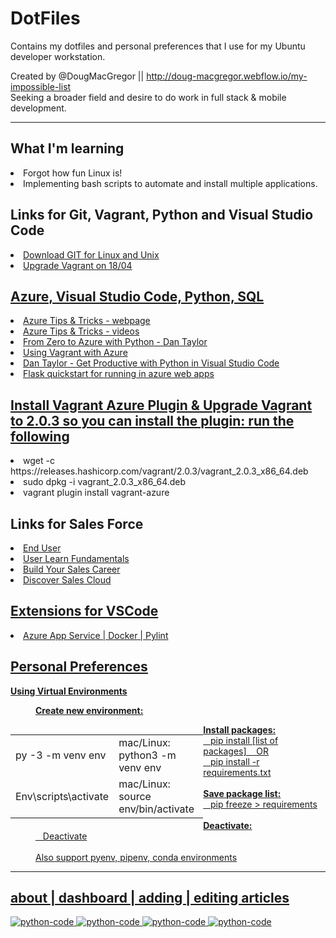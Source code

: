# DotFiles
Contains my dotfiles and personal preferences that I use for my Ubuntu developer workstation.

Created by @DougMacGregor || http://doug-macgregor.webflow.io/my-impossible-list <br>
Seeking a broader field and desire to do work in full stack & mobile development.
<hr>

## What I'm learning
<li>Forgot how fun Linux is!</li>
<li>Implementing bash scripts to automate and install multiple applications.</li>

## Links for Git, Vagrant, Python and Visual Studio Code
<li><a href="https://git-scm.com/download/linux"</a>Download GIT for Linux and Unix</li>
<li><a href="https://computingforgeeks.com/install-latest-vagrant-on-ubuntu-18-04-debian-9-kali-linux/"</a>Upgrade Vagrant on 18/04</li>

## Azure, Visual Studio Code, Python, SQL
<li><a href="https://microsoft.github.io/AzureTipsAndTricks/"</a>Azure Tips & Tricks - webpage</li>
<li><a href="https://www.youtube.com/playlist?list=PLLasX02E8BPCNCK8Thcxu-Y-XcBUbhFWC"</a>Azure Tips & Tricks - videos</li>
<li><a href="https://www.youtube.com/watch?v=I1cG1FRjFOQ"</a>From Zero to Azure with Python - Dan Taylor</li>
<li><a href="https://blog.scottlowe.org/2017/12/11/using-vagrant-with-azure/"</a>Using Vagrant with Azure</li>
<li><a href="https://youtu.be/6YLMWU-5H9o"</a>Dan Taylor - Get Productive with Python in Visual Studio Code</li>
<li><a href="https://github.com/qubitron/flask-webapp-quickstart"</a>Flask quickstart for running in azure web apps</li>

## Install Vagrant Azure Plugin & Upgrade Vagrant to 2.0.3 so you can install the plugin: run the following
<li><a>wget -c https://releases.hashicorp.com/vagrant/2.0.3/vagrant_2.0.3_x86_64.deb</a></li>
<li>sudo dpkg -i vagrant_2.0.3_x86_64.deb</li>
<li>vagrant plugin install vagrant-azure</li>

## Links for Sales Force
<li><a href="https://trailhead.salesforce.com/content/learn/trails/lex_end_user"</a>End User</li>
<li><a href="https://trailhead.salesforce.com/content/learn/trails/lex_user_learn_fundamentals"</a>User Learn Fundamentals</li>
<li><a href="https://trailhead.salesforce.com/content/learn/trails/build-your-sales-career"</a>Build Your Sales Career</li>
<li><a href="https://trailhead.salesforce.com/content/learn/trails/discover-sales-cloud"</a>Discover Sales Cloud</li>

## Extensions for VSCode
<li> Azure App Service | Docker | Pylint</li>

## Personal Preferences
<p><strong>Using Virtual Environments</strong></p>
<p style="padding-left: 40px;"><strong>Create new environment:</strong></p>
<table style="width: 61.1559%; border-collapse: collapse; border-style: dashed; float: left;" border="0">
<tbody>
<tr>
<td style="width: 12.2223%;">py -3 -m venv env</td>
<td style="width: 49.156%;">mac/Linux: python3 -m venv env</td>
</tr>
<tr>
<td style="width: 12.2223%;">Env\scripts\activate</td>
<td style="width: 49.156%;">mac/Linux: source env/bin/activate</td>
</tr>
</tbody>
</table>
<p style="padding-left: 40px;"><strong>Install packages:</strong><br />&nbsp; &nbsp;pip install [list of packages]&nbsp; &nbsp; OR<br />&nbsp; &nbsp;pip install -r requirements.txt<br /><br /><strong>Save package list:</strong><br />&nbsp; &nbsp;pip freeze &gt; requirements<br /><br /><strong>Deactivate:</strong><br />&nbsp; &nbsp;Deactivate<br /><br />Also support pyenv, pipenv, conda environments</p>
<hr>

## about | dashboard | adding | editing articles
![python-code](https://raw.githubusercontent.com/SEDoug/portfolioapp/master/static/about_page.png)
![python-code](https://raw.githubusercontent.com/SEDoug/portfolioapp/master/static/login_success_dashboard.png)
![python-code](https://raw.githubusercontent.com/SEDoug/portfolioapp/master/static/adding_article.png)
![python-code](https://raw.githubusercontent.com/SEDoug/portfolioapp/master/static/editing_article.png)
